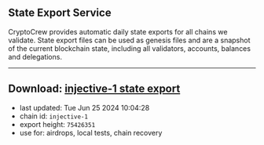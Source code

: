## State Export Service
CryptoCrew provides automatic daily state exports for all chains we validate. State export files can be used as genesis files and are a snapshot of the current blockchain state, including all validators, accounts, balances and delegations.

---
**Download: [injective-1 state export](https://dl-eu2.ccvalidators.com/SERVICE/injective/injective-1_export_75426351.json)**
---

- last updated: Tue Jun 25 2024 10:04:28
- chain id: `injective-1`
- export height: `75426351`
- use for: airdrops, local tests, chain recovery
